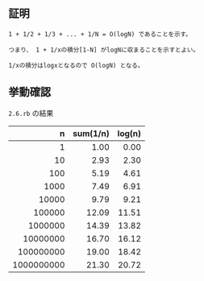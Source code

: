 ## 証明

```
1 + 1/2 + 1/3 + ... + 1/N = O(logN) であることを示す。

つまり、 1 + 1/xの積分[1-N] がlogNに収まることを示すとよい。

1/xの積分はlogxとなるので O(logN) となる。
```


## 挙動確認

`2.6.rb` の結果

|n|sum(1/n)|log(n)|
|---:|---:|---:|
|1|1.00|0.00|
|10|2.93|2.30|
|100|5.19|4.61|
|1000|7.49|6.91|
|10000|9.79|9.21|
|100000|12.09|11.51|
|1000000|14.39|13.82|
|10000000|16.70|16.12|
|100000000|19.00|18.42|
|1000000000|21.30|20.72|
